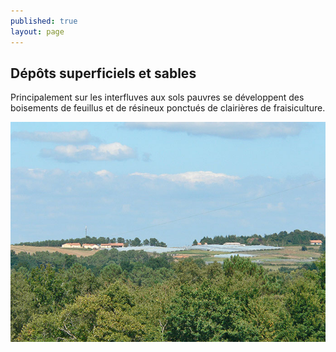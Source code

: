 ```yaml
---
published: true
layout: page
---
```


## Dépôts superficiels et sables

Principalement sur les interfluves aux sols pauvres se développent des boisements de feuillus et de résineux ponctués de clairières de fraisiculture.

![20_GEOGRAPHIE_POP_UP_03.jpg](/data/images/24/geographie/20_GEOGRAPHIE_POP_UP_03.jpg)
